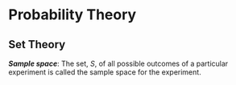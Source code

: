 # Probability Theory

## Set Theory

***Sample space***: The set, $S$, of all possible outcomes of a particular experiment is called the sample space for the experiment.
